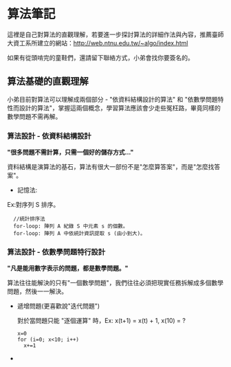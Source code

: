 # 算法筆記
  
  這裡是自己對算法的直觀理解，若要進一步探討算法的詳細作法與內容，推薦臺師大資工系所建立的網站：http://web.ntnu.edu.tw/~algo/index.html
  
  如果有從頭啃完的童鞋們，還請留下聯絡方式，小弟會找你要簽名的。
  
## 算法基礎的直觀理解

  小弟目前對算法可以理解成兩個部分 - "依資料結構設計的算法" 和 "依數學問題特性而設計的算法"，掌握這兩個概念，學習算法應該會少走些冤枉路，畢竟同樣的數學問題不需再解。

### 算法設計 - 依資料結構設計

  **"很多問題不需計算，只需一個好的儲存方式..."**
  
  資料結構是演算法的基石，算法有很大一部份不是"怎麼算答案"，而是"怎麼找答案"。
  
  - 記憶法: 
  
  Ex:對序列 S 排序。
  
  ```
    //統計排序法
    for-loop: 陣列 A 紀錄 S 中元素 s 的個數。
    for-loop: 陣列 A 中依統計資訊提取 s (由小到大)。
  ```
  
### 算法設計 - 依數學問題特行設計
  
  **"凡是能用數字表示的問題，都是數學問題。"**
  
  算法往往能解決的只有"一個數學問題"，我們往往必須把現實任務拆解成多個數學問題，然後一一解決。

  - 遞增問題(更喜歡說"迭代問題")
  
    對於當問題只能 "逐個運算" 時，Ex: x(t+1) = x(t) + 1, x(10) = ?

    ```
    x=0
    for (i=0; x<10; i++)
      x+=1
    ```
    
  - 
